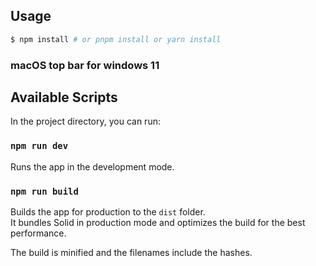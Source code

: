 ## Usage

```bash
$ npm install # or pnpm install or yarn install
```

### macOS top bar for windows 11

## Available Scripts

In the project directory, you can run:

### `npm run dev`

Runs the app in the development mode.

### `npm run build`

Builds the app for production to the `dist` folder.<br>
It bundles Solid in production mode and optimizes the build for the best performance.

The build is minified and the filenames include the hashes.<br>
